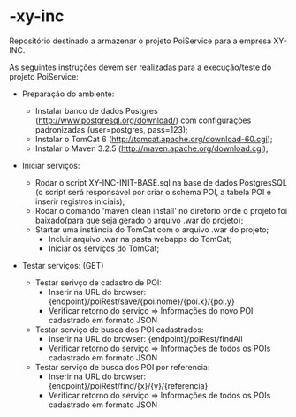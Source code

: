 # -xy-inc
Repositório destinado a armazenar o projeto PoiService para a empresa XY-INC.

As seguintes instruções devem ser realizadas para a execução/teste do projeto PoiService:

  * Preparação do ambiente:
    * Instalar banco de dados Postgres (http://www.postgresql.org/download/) com configurações padronizadas (user=postgres, pass=123);
    * Instalar o TomCat 6 (http://tomcat.apache.org/download-60.cgi);
    * Instalar o Maven 3.2.5 (http://maven.apache.org/download.cgi);
  
  * Iniciar serviços:
    * Rodar o script XY-INC-INIT-BASE.sql na base de dados PostgresSQL (o script será responsável por criar o schema POI, a tabela POI e inserir registros iniciais);
    * Rodar o comando 'maven clean install' no diretório onde o projeto foi baixado(para que seja gerado o arquivo .war do projeto);
    * Startar uma instância do TomCat com o arquivo .war do projeto;
      * Incluir arquivo .war na pasta webapps do TomCat;
      * Iniciar os serviços do TomCat;
      
  * Testar serviços: (GET)
    * Testar serivço de cadastro de POI:
      * Inserir na URL do browser: {endpoint}/poiRest/save/{poi.nome}/{poi.x}/{poi.y}
      * Verificar retorno do serviço => Informações do novo POI cadastrado em formato JSON
    * Testar serviço de busca dos POI cadastrados:
      * Inserir na URL do browser: {endpoint}/poiRest/findAll
      * Verificar retorno do serviço => Informações de todos os POIs cadastrado em formato JSON
    * Testar serviço de busca dos POI por referencia:
      * Inserir na URL do browser: {endpoint}/poiRest/find/{x}/{y}/{referencia}
      * Verificar retorno do serviço => Informações de todos os POIs cadastrado em formato JSON
